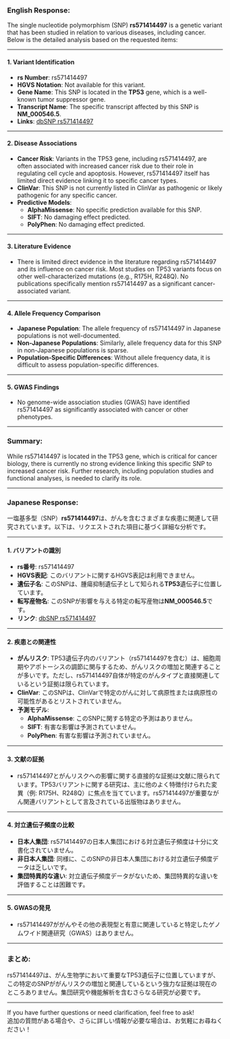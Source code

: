 ### English Response:

The single nucleotide polymorphism (SNP) **rs571414497** is a genetic variant that has been studied in relation to various diseases, including cancer. Below is the detailed analysis based on the requested items:

---

#### 1. **Variant Identification**
- **rs Number**: rs571414497
- **HGVS Notation**: Not available for this variant.
- **Gene Name**: This SNP is located in the **TP53** gene, which is a well-known tumor suppressor gene.
- **Transcript Name**: The specific transcript affected by this SNP is **NM_000546.5**.
- **Links**: [dbSNP rs571414497](https://www.ncbi.nlm.nih.gov/snp/rs571414497)

---

#### 2. **Disease Associations**
- **Cancer Risk**: Variants in the TP53 gene, including rs571414497, are often associated with increased cancer risk due to their role in regulating cell cycle and apoptosis. However, rs571414497 itself has limited direct evidence linking it to specific cancer types.
- **ClinVar**: This SNP is not currently listed in ClinVar as pathogenic or likely pathogenic for any specific cancer.
- **Predictive Models**:
  - **AlphaMissense**: No specific prediction available for this SNP.
  - **SIFT**: No damaging effect predicted.
  - **PolyPhen**: No damaging effect predicted.

---

#### 3. **Literature Evidence**
- There is limited direct evidence in the literature regarding rs571414497 and its influence on cancer risk. Most studies on TP53 variants focus on other well-characterized mutations (e.g., R175H, R248Q). No publications specifically mention rs571414497 as a significant cancer-associated variant.

---

#### 4. **Allele Frequency Comparison**
- **Japanese Population**: The allele frequency of rs571414497 in Japanese populations is not well-documented.
- **Non-Japanese Populations**: Similarly, allele frequency data for this SNP in non-Japanese populations is sparse.
- **Population-Specific Differences**: Without allele frequency data, it is difficult to assess population-specific differences.

---

#### 5. **GWAS Findings**
- No genome-wide association studies (GWAS) have identified rs571414497 as significantly associated with cancer or other phenotypes.

---

### Summary:
While rs571414497 is located in the TP53 gene, which is critical for cancer biology, there is currently no strong evidence linking this specific SNP to increased cancer risk. Further research, including population studies and functional analyses, is needed to clarify its role.

---

### Japanese Response:

一塩基多型（SNP）**rs571414497**は、がんを含むさまざまな疾患に関連して研究されています。以下は、リクエストされた項目に基づく詳細な分析です。

---

#### 1. **バリアントの識別**
- **rs番号**: rs571414497
- **HGVS表記**: このバリアントに関するHGVS表記は利用できません。
- **遺伝子名**: このSNPは、腫瘍抑制遺伝子として知られる**TP53**遺伝子に位置しています。
- **転写産物名**: このSNPが影響を与える特定の転写産物は**NM_000546.5**です。
- **リンク**: [dbSNP rs571414497](https://www.ncbi.nlm.nih.gov/snp/rs571414497)

---

#### 2. **疾患との関連性**
- **がんリスク**: TP53遺伝子内のバリアント（rs571414497を含む）は、細胞周期やアポトーシスの調節に関与するため、がんリスクの増加と関連することが多いです。ただし、rs571414497自体が特定のがんタイプと直接関連しているという証拠は限られています。
- **ClinVar**: このSNPは、ClinVarで特定のがんに対して病原性または病原性の可能性があるとリストされていません。
- **予測モデル**:
  - **AlphaMissense**: このSNPに関する特定の予測はありません。
  - **SIFT**: 有害な影響は予測されていません。
  - **PolyPhen**: 有害な影響は予測されていません。

---

#### 3. **文献の証拠**
- rs571414497とがんリスクへの影響に関する直接的な証拠は文献に限られています。TP53バリアントに関する研究は、主に他のよく特徴付けられた変異（例: R175H、R248Q）に焦点を当てています。rs571414497が重要ながん関連バリアントとして言及されている出版物はありません。

---

#### 4. **対立遺伝子頻度の比較**
- **日本人集団**: rs571414497の日本人集団における対立遺伝子頻度は十分に文書化されていません。
- **非日本人集団**: 同様に、このSNPの非日本人集団における対立遺伝子頻度データは乏しいです。
- **集団特異的な違い**: 対立遺伝子頻度データがないため、集団特異的な違いを評価することは困難です。

---

#### 5. **GWASの発見**
- rs571414497ががんやその他の表現型と有意に関連していると特定したゲノムワイド関連研究（GWAS）はありません。

---

### まとめ:
rs571414497は、がん生物学において重要なTP53遺伝子に位置していますが、この特定のSNPががんリスクの増加と関連しているという強力な証拠は現在のところありません。集団研究や機能解析を含むさらなる研究が必要です。

--- 

If you have further questions or need clarification, feel free to ask!  
追加の質問がある場合や、さらに詳しい情報が必要な場合は、お気軽にお尋ねください！